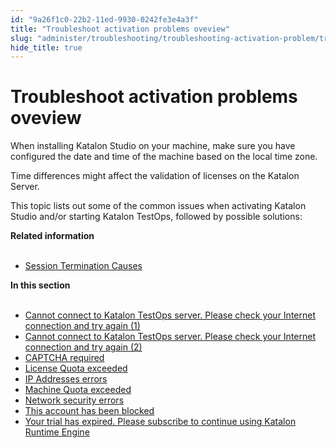 ```yaml
---
id: "9a26f1c0-22b2-11ed-9930-0242fe3e4a3f"
title: "Troubleshoot activation problems oveview"
slug: "administer/troubleshooting/troubleshooting-activation-problem/troubleshoot-activation-problems-oveview"
hide_title: true
---
```


# <a id="id_troubleshoot-activation-problems" class="anchor_top_offset"/><a id="ariaid-title1" class="anchor_top_offset"/>Troubleshoot activation problems oveview

<p xmlns="http://www.w3.org/1999/xhtml" className="p">When installing Katalon Studio on your machine, make sure you   have configured the date and time of the machine based on the local   time zone.</p> 
<p xmlns="http://www.w3.org/1999/xhtml" className="p">Time differences might affect the validation of licenses on the   Katalon Server.</p> 
<p xmlns="http://www.w3.org/1999/xhtml" className="p">This topic lists out some of the   common issues when activating Katalon Studio   and/or starting Katalon TestOps, followed by possible   solutions:</p> 
<nav xmlns="http://www.w3.org/1999/xhtml" role="navigation" className="related-links"><div className="linklist relinfo"><strong>Related information</strong><br /><br /><ul className="linklist"><li className="linklist"><a className="link" href="/docs/administer/troubleshooting/session-termination-causes">Session Termination Causes</a></li></ul></div><div className="linklist"><strong>In this section</strong><br /><br /><ul className="linklist"><li className="linklist"><a className="link" href="/docs/administer/troubleshooting/troubleshooting-activation-problem/cannot-connect-to-katalon-testops-server.-please-check-your-internet-connection-and-try-again-1">Cannot connect to Katalon TestOps server. Please check your Internet connection and try again (1)</a></li><li className="linklist"><a className="link" href="/docs/administer/troubleshooting/troubleshooting-activation-problem/cannot-connect-to-katalon-testops-server.-please-check-your-internet-connection-and-try-again-2">Cannot connect to Katalon TestOps server. Please check your Internet connection and try again (2)</a></li><li className="linklist"><a className="link" href="/docs/administer/troubleshooting/troubleshooting-activation-problem/captcha-required">CAPTCHA required</a></li><li className="linklist"><a className="link" href="/docs/administer/troubleshooting/troubleshooting-activation-problem/license-quota-exceeded">License Quota exceeded</a></li><li className="linklist"><a className="link" href="/docs/administer/troubleshooting/troubleshooting-activation-problem/ip-addresses-errors">IP Addresses errors</a></li><li className="linklist"><a className="link" href="/docs/administer/troubleshooting/troubleshooting-activation-problem/machine-quota-exceeded">Machine Quota exceeded</a></li><li className="linklist"><a className="link" href="/docs/administer/troubleshooting/troubleshooting-activation-problem/network-security-errors">Network security errors</a></li><li className="linklist"><a className="link" href="/docs/administer/troubleshooting/troubleshooting-activation-problem/this-account-has-been-blocked">This account has been blocked</a></li><li className="linklist"><a className="link" href="/docs/administer/troubleshooting/troubleshooting-activation-problem/your-trial-has-expired.-please-subscribe-to-continue-using-katalon-runtime-engine">Your trial has expired. Please subscribe to continue using Katalon Runtime Engine</a></li></ul></div></nav> 
